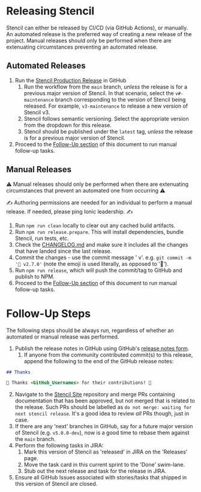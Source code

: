 # Releasing Stencil

Stencil can either be released by CI/CD (via GitHub Actions), or manually.
An automated release is the preferred way of creating a new release of the project.
Manual releases should only be performed when there are extenuating circumstances preventing an automated release.

## Automated Releases

1. Run the [Stencil Production Release](https://github.com/ionic-team/stencil/actions/workflows/release-production.yml)
in GitHub
   1. Run the workflow from the `main` branch, _unless_ the release is for a previous major version of Stencil.
   In that scenario, select the `v#-maintenance` branch corresponding to the version of Stencil being released.
   For example, `v3-maintenance` to release a new version of Stencil v3.
   2. Stencil follows semantic versioning. Select the appropriate version from the dropdown for this release.
   3. Stencil should be published under the `latest` tag, _unless_ the release is for a previous major version of
   Stencil.
2. Proceed to the [Follow-Up section](#follow-up-steps) of this document to run manual follow-up tasks.

## Manual Releases

⚠️ Manual releases should only be performed when there are extenuating circumstances that prevent an automated one from occurring ⚠️

✍️ Authoring permissions are needed for an individual to perform a manual release. If needed, please ping Ionic leadership. ✍️

1. Run `npm run clean` locally to clear out any cached build artifacts.
2. Run `npm run release.prepare`. This will install dependencies, bundle Stencil, run tests, etc.
3. Check the [CHANGELOG.md](../CHANGELOG.md) and make sure it includes all the changes that have landed since the last 
release.
4. Commit the changes - use the commit message '<emoji> v<VERSION>'. e.g. `git commit -m '🤦‍ v2.7.0'` (note the emoji is 
used literally, as opposed to ':facepalm:').
5. Run `npm run release`, which will push the commit/tag to GitHub and publish to NPM.
6. Proceed to the [Follow-Up section](#follow-up-steps) of this document to run manual follow-up tasks.

# Follow-Up Steps

The following steps should be always run, regardless of whether an automated or manual release was performed.

1. Publish the release notes in GitHub using GitHub's [release notes form](https://github.com/ionic-team/stencil/releases/new).
   1. If anyone from the community contributed commit(s) to this release, append the following to the end of the GitHub release notes:
```md
## Thanks

🎉 Thanks <GitHub_Usernames> for their contributions! 🎉
```
2. Navigate to the [Stencil Site](https://github.com/ionic-team/stencil-site/pulls) repository and merge PRs
   containing documentation that has been approved, but not merged that is related to the release. Such PRs should be
   labelled as `do not merge: waiting for next stencil release`. It's a good idea to review _all_ PRs though, just in
   case.
3. If there are any 'next' branches in GitHub, say for a future major version of Stencil (e.g. `v5.0.0-dev`), now is a
   good time to rebase them against the `main` branch.
4. Perform the following tasks in JIRA:
   1. Mark this version of Stencil as 'released' in JIRA on the 'Releases' page.
   2. Move the task card in this current sprint to the 'Done' swim-lane.
   3. Stub out the next release and task for the release in JIRA.
5. Ensure all GitHub Issues associated with stories/tasks that shipped in this version of Stencil are closed.
